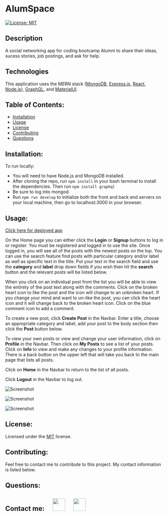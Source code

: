 # AlumSpace

[![License: MIT](https://img.shields.io/badge/License-MIT-yellow.svg)](https://opensource.org/licenses/MIT) 

## Description
A social networking app for coding bootcamp Alumni to share their ideas, sucess stories, job postings, and ask for help.

## Technologies

This application uses the MERN stack ([MongoDB](https://www.mongodb.com/), [Express.js](https://expressjs.com/), [React](https://reactjs.org/), [Node.js](https://nodejs.org/en/)), [GraphQL](https://graphql.org/), and [MaterialUI](https://material-ui.com/).

## Table of Contents: 
* [Installation](#installation)
* [Usage](#usage) 
* [License](#license) 
* [Contributing](#contributing) 
* [Questions](#questions) 

## Installation: 

To run locally:

* You will need to have Node.js and MongoDB installed. 
* After cloning the repo, run ```npm install``` in your bash terminal to install the dependencies.  Then run ```npm install graphql```
* Be sure to log into mongod. 
* Run ```npm run develop``` to initialize both the front and back end servers on your local machine, then go to localhost:3000 in your browser. 


 
## Usage: 
[Click here for deployed app](https://alumnspace.herokuapp.com/)   

On the Home page you can either click the **Login** or **Signup** buttons to log in or register.  You must be registered and logged in to use the site.  Once logged in, you will see all of the posts with the newest posts on the top.  You can use the search feature find posts with particular category and/or label as well as specific text in the title.  Put your text in the search field and use the **category** and **label** drop down fields if you wish then hit the **search** button and the relevant posts will be listed below.   

When you click on an individual post from the list you will be able to view the entirety of the post text along with the comments.  Click on the broken heart icon to like the post and the icon will change to an unbroken heart.  If you change your mind and want to un-like the post, you can click the heart icon and it will change back to the broken heart icon. Click on the blue comment icon to add a comment.  

To create a new post, click **Create Post** in the Navbar.  Enter a title, choose an appropriate category and label, add your post to the body section then click the **Post** button below. 

To view your own posts or view and change your user information, click on **Profile** in the Navbar. Then click on **My Posts** to see a list of your posts.  Click on **Info** to view and make any changes to your profile information.  There is a back button on the upper left that will take you back to the main page that lists all posts.  

Click on **Home** in the Navbar to return to the list of all posts.  

Click **Logout** in the Navbar to log out. 

![Screenshot](client/src/images/AlumSpaceScreenshot_1.png)

![Screenshot](client/src/images/AlumSpaceScreenshot_2.png)

![Screenshot](client/src/images/AlumSpaceScreenshot_3.png)


## License: 
Licensed under the [MIT](https://opensource.org/licenses/MIT) license. 

## Contributing: 
Feel free to contact me to contribute to this project. My contact information is listed below.

## Questions: 
## Contact me:  [<img src="https://image.flaticon.com/icons/png/512/726/726623.png" width="40" >](mailto:zoneam@gmail.com)  [<img src="https://image.flaticon.com/icons/png/512/270/270798.png" width="40" >](https://github.com/zoneam)
